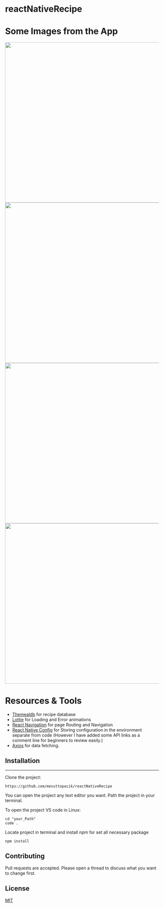 # reactNativeRecipe

# Some Images from the App
<img src="https://user-images.githubusercontent.com/63112557/158853346-68dfee8b-bd5f-4135-a2e6-c178b8d77587.png" height=525> <img src="https://user-images.githubusercontent.com/63112557/158853374-c870e850-27d1-4274-95a5-242deb4d8217.png" height=525> <img src="https://user-images.githubusercontent.com/63112557/158853521-1d387998-5cb5-494a-a68d-74a8467b10b4.png" height=525> <img src="https://user-images.githubusercontent.com/63112557/158853318-5df9120d-081b-48af-b7c8-e7ac877db7e9.png" height=525>

# Resources & Tools 
- [Themealdb](https://www.themealdb.com/api.php) for recipe database
- [Lottie](https://lottiefiles.com/) for Loading and Error animations
- [React Navigation](https://reactnavigation.org/) for page Routing and Navigation
- [React Native Config](https://github.com/luggit/react-native-config) for Storing configuration in the environment separate from code (However I have added some API links as a comment line for beginners to review easily.)
- [Axios](https://github.com/axios/axios) for data fetching.
## Installation
***
Clone the project:
```
https://github.com/mesuttopacik/reactNativeRecipe
```

You can open the project any text editor you want. Path the project in your terminal.

To open the project VS code in Linux:

```
cd "your_Path" 
code .
```
Locate project in terminal and install npm for set all necessary package
```
npm install
```

## Contributing

Pull requests are accepted. Please open a thread to discuss what you want to change first.

## License

[MIT](https://choosealicense.com/licenses/mit/)


